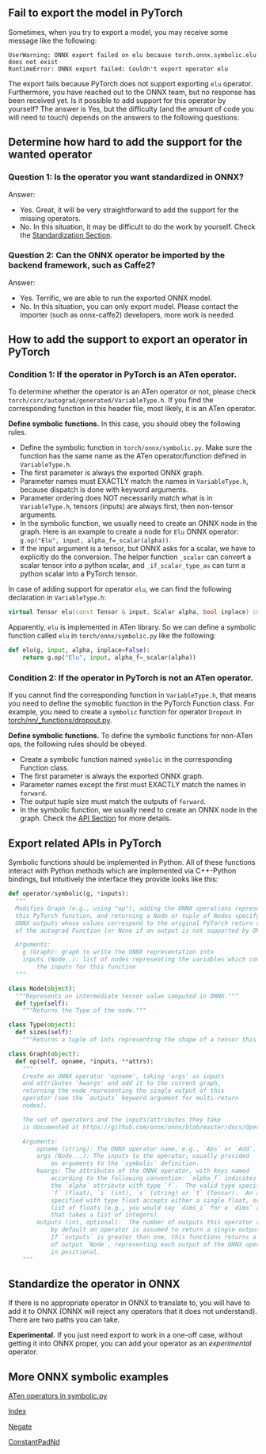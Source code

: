 ## Fail to export the model in PyTorch
Sometimes, when you try to export a model, you may receive some message like
the following:
```
UserWarning: ONNX export failed on elu because torch.onnx.symbolic.elu does not exist
RuntimeError: ONNX export failed: Couldn't export operator elu
```
The export fails because PyTorch does not support exporting `elu` operator.
Furthermore, you have reached out to the ONNX team, but no response has been
received yet. Is it possible to add support for this operator by yourself?
The answer is Yes, but the difficulty (and the amount of code you will need
to touch) depends on the answers to the following questions:

## Determine how hard to add the support for the wanted operator
### Question 1: Is the operator you want standardized in ONNX?
Answer:
- Yes. Great, it will be very straightforward to add the support for the
missing operators.
- No. In this situation, it may be difficult to do the work by yourself.
Check the [Standardization Section](#standardize_op).

### Question 2: Can the ONNX operator be imported by the backend framework, such as Caffe2?
Answer:
- Yes. Terrific, we are able to run the exported ONNX model.
- No. In this situation, you can only export model. Please contact the
importer (such as onnx-caffe2) developers, more work is needed.

## How to add the support to export an operator in PyTorch
### Condition 1: If the operator in PyTorch is an ATen operator.
To determine whether the operator is an ATen operator or not, please check
`torch/csrc/autograd/generated/VariableType.h`. If you find the
corresponding function in this header file, most likely, it is an ATen
operator.

**Define symbolic functions.** In this case, you should obey the following rules.
- Define the symbolic function in `torch/onnx/symbolic.py`. Make sure the
function has the same name as the ATen operator/function defined in
`VariableType.h`.
- The first parameter is always the exported ONNX graph.
- Parameter names must EXACTLY match the names in `VariableType.h`, because
dispatch is done with keyword arguments.
- Parameter ordering does NOT necessarily match what is in `VariableType.h`,
tensors (inputs) are always first, then non-tensor arguments.
- In the symbolic function, we usually need to create an ONNX node in the graph.
Here is an example to create a node for `Elu` ONNX operator:
`g.op("Elu", input, alpha_f=_scalar(alpha))`.
- If the input argument is a tensor, but ONNX asks for a scalar, we have to
explicitly do the conversion. The helper function `_scalar` can convert a
scalar tensor into a python scalar, and `_if_scalar_type_as` can turn a
python scalar into a PyTorch tensor.

In case of adding support for operator `elu`, we can find the following
declaration in `VariableType.h`:
```cpp
virtual Tensor elu(const Tensor & input, Scalar alpha, bool inplace) const override;
```
Apparently, `elu` is implemented in ATen library. So we can define a symbolic
function called `elu` in `torch/onnx/symbolic.py` like the following:
```python
def elu(g, input, alpha, inplace=False):
    return g.op("Elu", input, alpha_f=_scalar(alpha))
```

### Condition 2: If the operator in PyTorch is not an ATen operator.
If you cannot find the corresponding function in `VariableType.h`,
that means you need to define the symoblic function in the PyTorch
Function class. For example, you need to create a `symbolic` function
for operator `Dropout` in [torch/nn/_functions/dropout.py](https://github.com/pytorch/pytorch/blob/99037d627da68cdf53d3d0315deceddfadf03bba/torch/nn/_functions/dropout.py#L14).

**Define symbolic functions.** To define the symbolic functions for
non-ATen ops, the following rules should be obeyed.
- Create a symbolic function named `symbolic` in the corresponding Function
class.
- The first parameter is always the exported ONNX graph.
- Parameter names except the first must EXACTLY match the names in `forward`.
- The output tuple size must match the outputs of `forward`.
- In the symbolic function, we usually need to create an ONNX node in the graph.
Check the [API Section](#api) for more details.


## <a name="api"></a> Export related APIs in PyTorch
Symbolic functions should be implemented in Python. All of these functions interact with Python methods which are implemented via C++-Python bindings, but intuitively the interface they provide looks like this:

```python
def operator/symbolic(g, *inputs):
  """
  Modifies Graph (e.g., using "op"), adding the ONNX operations representing
  this PyTorch function, and returning a Node or tuple of Nodes specifying the
  ONNX outputs whose values correspond to the original PyTorch return values
  of the autograd Function (or None if an output is not supported by ONNX).

  Arguments:
    g (Graph): graph to write the ONNX representation into
    inputs (Node..): list of nodes representing the variables which contain
        the inputs for this function
  """

class Node(object):
  """Represents an intermediate tensor value computed in ONNX."""
  def type(self):
    """Returns the Type of the node."""

class Type(object):
  def sizes(self):
    """Returns a tuple of ints representing the shape of a tensor this describes."""

class Graph(object):
  def op(self, opname, *inputs, **attrs):
    """
    Create an ONNX operator 'opname', taking 'args' as inputs
    and attributes 'kwargs' and add it to the current graph,
    returning the node representing the single output of this
    operator (see the `outputs` keyword argument for multi-return
    nodes).

    The set of operators and the inputs/attributes they take
    is documented at https://github.com/onnx/onnx/blob/master/docs/Operators.md

    Arguments:
        opname (string): The ONNX operator name, e.g., `Abs` or `Add`.
        args (Node...): The inputs to the operator; usually provided
            as arguments to the `symbolic` definition.
        kwargs: The attributes of the ONNX operator, with keys named
            according to the following convention: `alpha_f` indicates
            the `alpha` attribute with type `f`.  The valid type specifiers are
            `f` (float), `i` (int), `s` (string) or `t` (Tensor).  An attribute
            specified with type float accepts either a single float, or a
            list of floats (e.g., you would say `dims_i` for a `dims` attribute
            that takes a list of integers).
        outputs (int, optional):  The number of outputs this operator returns;
            by default an operator is assumed to return a single output.
            If `outputs` is greater than one, this functions returns a tuple
            of output `Node`, representing each output of the ONNX operator
            in positional.
    """
```

## <a name="standardize_op"></a> Standardize the operator in ONNX
If there is no appropriate operator in ONNX to translate to, you will have to add it to ONNX (ONNX will reject any operators that it does not understand). There are two paths you can take.

**Experimental.** If you just need export to work in a one-off case, without getting it into ONNX proper, you can add your operator as an *experimental* operator.

## More ONNX symbolic examples
[ATen operators in symbolic.py](https://github.com/pytorch/pytorch/blob/99037d627da68cdf53d3d0315deceddfadf03bba/torch/onnx/symbolic.py)

[Index](https://github.com/pytorch/pytorch/blob/99037d627da68cdf53d3d0315deceddfadf03bba/torch/autograd/_functions/tensor.py#L24)

[Negate](https://github.com/pytorch/pytorch/blob/99037d627da68cdf53d3d0315deceddfadf03bba/torch/autograd/_functions/basic_ops.py#L50)

[ConstantPadNd](https://github.com/pytorch/pytorch/blob/99037d627da68cdf53d3d0315deceddfadf03bba/torch/nn/_functions/padding.py#L8)
